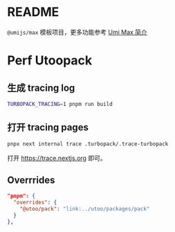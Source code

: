 # README

`@umijs/max` 模板项目，更多功能参考 [Umi Max 简介](https://umijs.org/docs/max/introduce)

# Perf Utoopack

## 生成 tracing log

```bash
TURBOPACK_TRACING=1 pnpm run build
```

## 打开 tracing pages

```bash
pnpx next internal trace .turbopack/.trace-turbopack
```

打开 https://trace.nextjs.org 即可。

## Overrrides

```json
"pnpm": {
  "overrides": {
    "@utoo/pack": "link:../utoo/packages/pack"
  }
},
```
